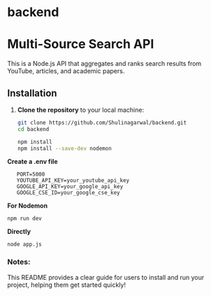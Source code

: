 # backend

# Multi-Source Search API

This is a Node.js API that aggregates and ranks search results from YouTube, articles, and academic papers.

## Installation

1. **Clone the repository** to your local machine:

   ```bash
   git clone https://github.com/Shulinagarwal/backend.git
   cd backend

   npm install
   npm install --save-dev nodemon

**Create a .env file**

```
   PORT=5000
   YOUTUBE_API_KEY=your_youtube_api_key
   GOOGLE_API_KEY=your_google_api_key
   GOOGLE_CSE_ID=your_google_cse_key
```

**For Nodemon**
```
npm run dev
```


**Directly**
```
node app.js
```


### Notes:
This README provides a clear guide for users to install and run your project, helping them get started quickly!


